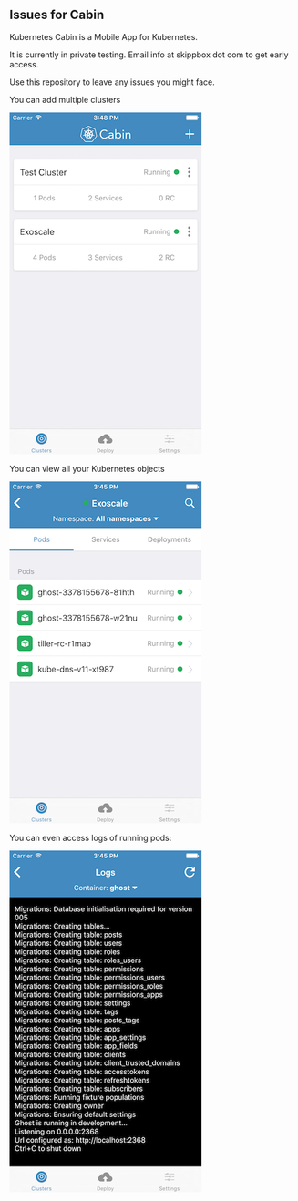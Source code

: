 Issues for Cabin
----------------

Kubernetes Cabin is a Mobile App for Kubernetes.

It is currently in private testing. Email info at skippbox dot com to get early access.

Use this repository to leave any issues you might face.

You can add multiple clusters

![clusters](cluster.png)

You can view all your Kubernetes objects

![objects](resources.png)

You can even access logs of running pods:

![logs](log.png)
